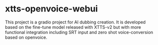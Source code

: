 # xtts-openvoice-webui
This project is a gradio project for AI dubbing creation. It is developed based on the fine-tune model released with XTTS-v2 but with more functional integration including SRT input and zero shot voice-conversion based on openvoice.
